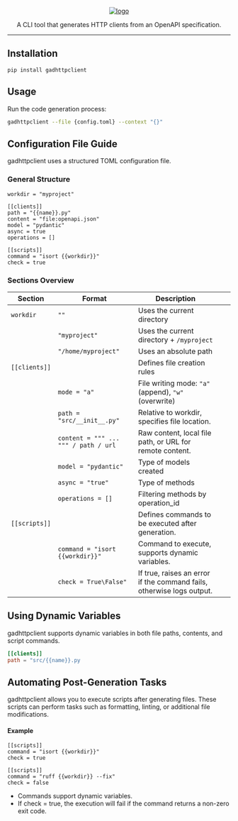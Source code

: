 <p align="center">
  <a href="https://github.com/AlexDemure/gadhttpclient">
    <a href="https://ibb.co/XfKN0Dns"><img src="https://i.ibb.co/7xZ8MQ3W/logo.png" alt="logo" border="0"></a>
  </a>
</p>

<p align="center">
  A CLI tool that generates HTTP clients from an OpenAPI specification.
</p>

---

## Installation

```
pip install gadhttpclient
```

## Usage

Run the code generation process:

```sh
gadhttpclient --file {config.toml} --context "{}"
```


## Configuration File Guide

gadhttpclient uses a structured TOML configuration file.

### General Structure

```
workdir = "myproject"

[[clients]]
path = "{{name}}.py"
content = "file:openapi.json"
model = "pydantic"
async = true
operations = []

[[scripts]]
command = "isort {{workdir}}"
check = true
```

### Sections Overview

| Section       | Format                               | Description                                                              |   |   |
|---------------|--------------------------------------|--------------------------------------------------------------------------|---|---|
| `workdir`     | `""`                                 | Uses the current directory                                               |   |   |
|               | `"myproject"`                        | Uses the current directory + `/myproject`                                |   |   |
|               | `"/home/myproject"`                  | Uses an absolute path                                                    |   |   |
| `[[clients]]` |                                      | Defines file creation rules                                              |   |   |
|               | `mode = "a"`                         | File writing mode: `"a"` (append), `"w"` (overwrite)                     |   |   |
|               | `path = "src/__init__.py"`           | Relative to workdir, specifies file location.                            |   |   |
|               | `content = """ ... """ / path / url` | Raw content, local file path, or URL for remote content.                 |   |   |
|               | `model = "pydantic"`                 | Type of models created                                                   |   |   |
|               | `async = "true"`                     | Type of methods                                                          |   |   |
|               | `operations = []`                    | Filtering methods by operation_id                                        |   |   |
| `[[scripts]]` |                                      | Defines commands to be executed after generation.                        |   |   |
|               | `command = "isort {{workdir}}"`      | Command to execute, supports dynamic variables.                          |   |   |
|               | `check = True\False"`                | If true, raises an error if the command fails, otherwise logs output.    |   |   |


## Using Dynamic Variables

gadhttpclient supports dynamic variables in both file paths, contents, and script commands.

```toml
[[clients]]
path = "src/{{name}}.py
```

## Automating Post-Generation Tasks

gadhttpclient allows you to execute scripts after generating files. These scripts can perform tasks such as formatting, linting, or additional file modifications.

#### Example
```
[[scripts]]
command = "isort {{workdir}}"
check = true

[[scripts]]
command = "ruff {{workdir}} --fix"
check = false
```

- Commands support dynamic variables.
- If check = true, the execution will fail if the command returns a non-zero exit code.
